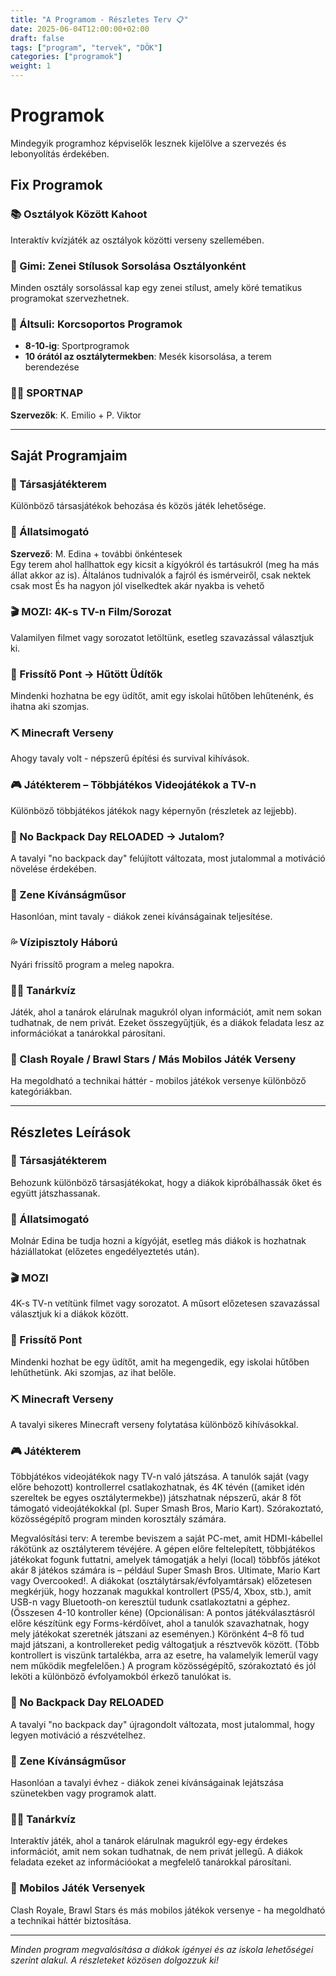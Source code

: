 ```yaml
---
title: "A Programom - Részletes Terv 📋"
date: 2025-06-04T12:00:00+02:00
draft: false
tags: ["program", "tervek", "DÖK"]
categories: ["programok"]
weight: 1
---
```


# Programok

Mindegyik programhoz képviselők lesznek kijelölve a szervezés és lebonyolítás érdekében.

## Fix Programok

### 📚 Osztályok Között Kahoot
Interaktív kvízjáték az osztályok közötti verseny szellemében.

### 🎵 Gimi: Zenei Stílusok Sorsolása Osztályonként
Minden osztály sorsolással kap egy zenei stílust, amely köré tematikus programokat szervezhetnek.

### 🏫 Áltsuli: Korcsoportos Programok
- **8-10-ig**: Sportprogramok
- **10 órától az osztálytermekben**: Mesék kisorsolása, a terem berendezése

### 🏃‍♂️ SPORTNAP
**Szervezők**: K. Emilio + P. Viktor

---

## Saját Programjaim

### 🎲 Társasjátékterem
Különböző társasjátékok behozása és közös játék lehetősége.

### 🐍 Állatsimogató
**Szervező**: M. Edina + további önkéntesek  
Egy terem ahol hallhattok egy kicsit a kígyókról és tartásukról (meg ha más állat akkor az is). Általános tudnivalók a fajról és ismérveiről, csak nektek csak most
És ha nagyon jól viselkedtek akár nyakba is vehető

### 🎬 MOZI: 4K-s TV-n Film/Sorozat
Valamilyen filmet vagy sorozatot letöltünk, esetleg szavazással választjuk ki.

### 🥤 Frissítő Pont → Hűtött Üdítők
Mindenki hozhatna be egy üdítőt, amit egy iskolai hűtőben lehűtenénk, és ihatna aki szomjas.

### ⛏️ Minecraft Verseny
Ahogy tavaly volt - népszerű építési és survival kihívások.

### 🎮 Játékterem – Többjátékos Videojátékok a TV-n
Különböző többjátékos játékok nagy képernyőn (részletek az lejjebb).

### 🎒 No Backpack Day RELOADED → Jutalom?
A tavalyi "no backpack day" felújított változata, most jutalommal a motiváció növelése érdekében.

### 🎵 Zene Kívánságműsor
Hasonlóan, mint tavaly - diákok zenei kívánságainak teljesítése.

### 💦 Vízipisztoly Háború
Nyári frissítő program a meleg napokra.

### 👨‍🏫 Tanárkvíz
Játék, ahol a tanárok elárulnak magukról olyan információt, amit nem sokan tudhatnak, de nem privát. Ezeket összegyűjtjük, és a diákok feladata lesz az információkat a tanárokkal párosítani.

### 📱 Clash Royale / Brawl Stars / Más Mobilos Játék Verseny
Ha megoldható a technikai háttér - mobilos játékok versenye különböző kategóriákban.

---

## Részletes Leírások

### 🎲 Társasjátékterem
Behozunk különböző társasjátékokat, hogy a diákok kipróbálhassák őket és együtt játszhassanak.

### 🐍 Állatsimogató
Molnár Edina be tudja hozni a kígyóját, esetleg más diákok is hozhatnak háziállatokat (előzetes engedélyeztetés után).

### 🎬 MOZI
4K-s TV-n vetítünk filmet vagy sorozatot. A műsort előzetesen szavazással választjuk ki a diákok között.

### 🥤 Frissítő Pont
Mindenki hozhat be egy üdítőt, amit ha megengedik, egy iskolai hűtőben lehűthetünk. Aki szomjas, az ihat belőle.

### ⛏️ Minecraft Verseny
A tavalyi sikeres Minecraft verseny folytatása különböző kihívásokkal.

### 🎮 Játékterem
Többjátékos videojátékok nagy TV-n való játszása.
A tanulók saját (vagy előre behozott) kontrollerrel csatlakozhatnak, és 4K tévén ((amiket idén szereltek be egyes osztálytermekbe)) játszhatnak népszerű, akár 8 főt támogató videojátékokkal (pl. Super Smash Bros, Mario Kart). Szórakoztató, közösségépítő program minden korosztály számára.

Megvalósítási terv:
A terembe beviszem a saját PC-met, amit HDMI-kábellel rákötünk az osztályterem tévéjére. A gépen előre feltelepített, többjátékos játékokat fogunk futtatni, amelyek támogatják a helyi (local) többfős játékot akár 8 játékos számára is – például Super Smash Bros. Ultimate, Mario Kart vagy Overcooked!.
A diákokat (osztálytársak/évfolyamtársak) előzetesen megkérjük, hogy hozzanak magukkal kontrollert (PS5/4, Xbox, stb.), amit USB-n vagy Bluetooth-on keresztül tudunk csatlakoztatni a géphez. (Összesen 4-10 kontroller kéne)
(Opcionálisan: A pontos játékválasztásról előre készítünk egy Forms-kérdőívet, ahol a tanulók szavazhatnak, hogy mely játékokat szeretnék játszani az eseményen.)
Körönként 4–8 fő tud majd játszani, a kontrollereket pedig váltogatjuk a résztvevők között. (Több kontrollert is viszünk tartalékba, arra az esetre, ha valamelyik lemerül vagy nem működik megfelelően.)
A program közösségépítő, szórakoztató és jól leköti a különböző évfolyamokból érkező tanulókat is.

### 🎒 No Backpack Day RELOADED
A tavalyi "no backpack day" újragondolt változata, most jutalommal, hogy legyen motiváció a részvételhez.

### 🎵 Zene Kívánságműsor
Hasonlóan a tavalyi évhez - diákok zenei kívánságainak lejátszása szünetekben vagy programok alatt.

### 👨‍🏫 Tanárkvíz
Interaktív játék, ahol a tanárok elárulnak magukról egy-egy érdekes információt, amit nem sokan tudhatnak, de nem privát jellegű. A diákok feladata ezeket az információokat a megfelelő tanárokkal párosítani.

### 📱 Mobilos Játék Versenyek
Clash Royale, Brawl Stars és más mobilos játékok versenye - ha megoldható a technikai háttér biztosítása.

---

*Minden program megvalósítása a diákok igényei és az iskola lehetőségei szerint alakul. A részleteket közösen dolgozzuk ki!*
